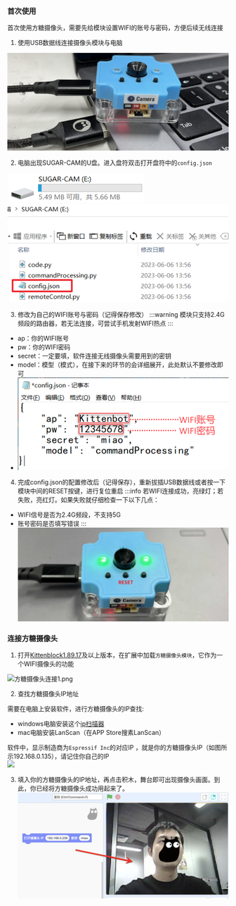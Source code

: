 
### 首次使用
首次使用方糖摄像头，需要先给模块设置WIFI的账号与密码，方便后续无线连接

1. 使用USB数据线连接摄像头模块与电脑

![image.png](./QuickStart_image/1686117691733-6c422ed6-c007-465e-8b2d-9eb23113fd30.png)

2. 电脑出现SUGAR-CAM的U盘。进入盘符双击打开盘符中的`config.json`

![image.png](./QuickStart_image/1686117737020-9d36ed81-d042-4083-91a0-e5c4e1fbca44.png)![image.png](./QuickStart_image/1686117794978-e1ef22a1-4219-4771-9af8-1792c6c44320.png)

3. 修改为自己的WIFI账号与密码（记得保存修改）
:::warning
模块只支持2.4G频段的路由器，若无法连接，可尝试手机发射WIFI热点
:::

- ap：你的WIFI账号
- pw：你的WIFI密码
- secret：一定要填，软件连接无线摄像头需要用到的密钥
- model：模型（模式），在接下来的环节的会详细展开，此处默认不要修改即可
- ![image.png](./QuickStart_image/1686118605615-b9afd374-b6a0-4705-9ce4-b99100eaf31c.png)

4. 完成config.json的配置修改后（记得保存），重新拔插USB数据线或者按一下模块中间的RESET按键，进行复位重启
:::info
若WIFI连接成功，亮绿灯；若失败，亮红灯。如果失败就仔细检查一下以下几点：

- WIFI信号是否为2.4G频段，不支持5G
- 账号密码是否填写错误
:::
![image.png](./QuickStart_image/1686118829992-17f3ff51-1e3a-4d73-bf7e-174d455be19e.png)




### 连接方糖摄像头

1. 打开[Kittenblock1.89.17](http://www.kittenbot.cn/kittenblock)及以上版本，在扩展中加载`方糖摄像头模块`，它作为一个WIFI摄像头的功能

![方糖摄像头连接1.png](https://learn.kittenbot.cn/2023md_pic/202309141942916.png)

2. 查找方糖摄像头IP地址

需要在电脑上安装软件，进行方糖摄像头的IP查找:

- windows电脑安装这个[ip扫描器](https://www.advanced-ip-scanner.com/cn/)
- mac电脑安装LanScan（在APP Store搜素LanScan）

软件中，显示制造商为`Espressif Inc`的对应IP ，就是你的方糖摄像头IP（如图所示192.168.0.135），请记住你自己的IP<br />![](https://learn.kittenbot.cn/2023md_pic/202309141942230.png)

3. 填入你的方糖摄像头的IP地址，再点击积木，舞台即可出现摄像头画面。到此，你已经将方糖摄像头成功用起来了。<br />![image.png](./QuickStart_image/1690943254893-c1f619aa-c87b-41fa-a6a4-0eaad4cf591d.png)



## 
